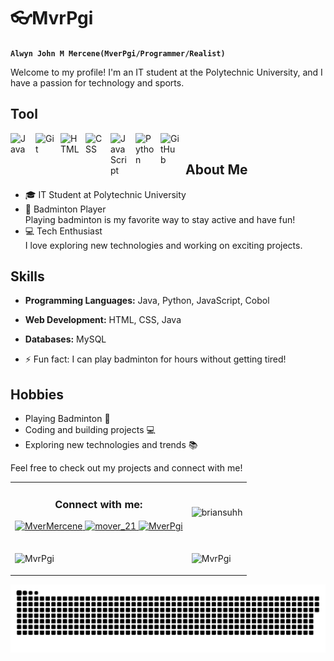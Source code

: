 # 👓MvrPgi

**`Alwyn John M Mercene(MverPgi/Programmer/Realist)`**


Welcome to my profile! I'm an IT student at the Polytechnic University, and I have a passion for technology and sports.



## Tool

<img align="left" alt="Java" width="30px" style="padding-right:10px;" src="https://cdn.jsdelivr.net/gh/devicons/devicon/icons/java/java-original.svg"/>
<img align="left" alt="Git" width="30px" style="padding-right:10px;" src="https://cdn.jsdelivr.net/gh/devicons/devicon/icons/git/git-original.svg" />
<img align="left" alt="HTML" width="30px" style="padding-right:10px;" src="https://cdn.jsdelivr.net/gh/devicons/devicon/icons/html5/html5-plain.svg" />
<img align="left" alt="CSS" width="30px" style="padding-right:10px;" src="https://cdn.jsdelivr.net/gh/devicons/devicon/icons/css3/css3-plain.svg" />
<img align="left" alt="JavaScript" width="30px" style="padding-right:10px;" src="https://cdn.jsdelivr.net/gh/devicons/devicon/icons/javascript/javascript-plain.svg" />
<img align="left" alt="Python" width="30px" style="padding-right:10px;" src="https://cdn.jsdelivr.net/gh/devicons/devicon/icons/python/python-plain.svg" />
<img align="left" alt="GitHub" width="30px" style="padding-right:10px;" src="https://cdn.jsdelivr.net/gh/devicons/devicon/icons/github/github-original.svg" />
<br />


## About Me
- 🎓 IT Student at Polytechnic University
- 🏸 Badminton Player  
  Playing badminton is my favorite way to stay active and have fun!
- 💻 Tech Enthusiast  
  I love exploring new technologies and working on exciting projects.

## Skills

- **Programming Languages:** Java, Python, JavaScript, Cobol
- **Web Development:** HTML, CSS, Java
- **Databases:** MySQL


- ⚡ Fun fact: I can play badminton for hours without getting tired!
  

## Hobbies
- Playing Badminton 🏸
- Coding and building projects 💻
- Exploring new technologies and trends 📚

Feel free to check out my projects and connect with me!



<table>
  <tr>
    <td>
       <p align="center"> 
       <h3 align="center">Connect with me:</h3>
      <p align="center">
        <a href="https://www.facebook.com/MverMercene" target="_blank">
          <img src="https://raw.githubusercontent.com/rahuldkjain/github-profile-readme-generator/master/src/images/icons/Social/facebook.svg"
               alt="MverMercene" height="30" width="40" />
        </a>
        <a href="https://www.instagram.com/mover_21/" target="_blank">
          <img src="https://raw.githubusercontent.com/rahuldkjain/github-profile-readme-generator/master/src/images/icons/Social/instagram.svg"
               alt="mover_21" height="30" width="40" />
        </a>
        <a href="https://twitter.com/MverPgi" target="_blank">
          <img src="https://raw.githubusercontent.com/rahuldkjain/github-profile-readme-generator/master/src/images/icons/Social/twitter.svg"
               alt="MverPgi" height="30" width="40" />
        </a>
      </p>
  </td>
         <td>
      <p align="center">
        <img align="center"
          src="https://github-readme-stats.vercel.app/api/top-langs?username=MvrPgi&show_icons=true&locale=en&bg_color=0d1117&text_color=ffffff&layout=compact"
          alt="briansuhh" 
          bg_color=#808080/>
      </p>
    </td>
  </tr>

  <tr>
  <td>
    <p>
      <img align="center" src="https://github-readme-streak-stats.herokuapp.com/?user=MvrPgi&theme=dark&background=0d1117&date_format=M%20j%5B%2C%20Y%5D" alt="MvrPgi" />
    </p>
  </td>

  <td>
      <p>
        <img align="center" src="https://github-readme-stats.vercel.app/api?username=MvrPgi&show_icons=true&locale=en&bg_color=0d1117&text_color=ffffff&repo=convoychat"
          alt="MvrPgi" />
      </p>
    </td>
  </tr>
  
</table>



<div style="text-align: right;">
    <img src="./ASSETS/github-snake.svg" alt="GitHub Snake">
</div>


